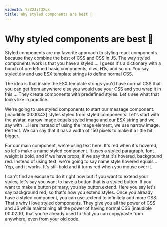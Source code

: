 ```yaml
---
videoId: YzZ2Jif3Xqk
title: Why styled components are best 💅
---
```


# Why styled components are best 💅

Styled components are my favorite approach to styling react components because they combine the best of CSS and CSS in JS. The way styled components work is that you have a styled ... I guess it's a dictionary with a bunch of predefined basic components, divs, H1s, and so on. You say styled.div and use ESX template strings to define normal CSS.

The idea is that inside the ESX template strings you'd have normal CSS that you can get from anywhere else you would use your CSS and you wrap it in this ... They create components with predefined styles. Let's see what that looks like in practice.

We're going to use styled components to start our message component. [inaudible 00:00:43] styles styled from styled components. Let's start with the avatar, narrow image equals styled image and our ESX string and we say with ... Here instead of using the image element, we use narrow image. Perfect. We can say that it has a width of 150 pixels to make it a little bit bigger.

For our main component, we're using text here. It's red when it's hovered, so let's make a name styled component. It uses a styled paragraph, font weight is bold, and if we have props, if we say that it's hovered, background red. Instead of using text, we're going to say name style hovered equals ... Yep, and it works. It's still bold and it turns red when you mouse over it.

I can't find an excuse to do it right now but if you want to extend your styles, let's say you want to have a button that is a styled button. If you want to make a button primary, you say button.extend. Here you say let's say background red, so that's how you extend styles. Once you already have a styled component, you can use .extend to infinitely add more CSS. That's why I love styled components. They give you all the power of CSS and JS while maintaining all the power of having normal CSS [inaudible 00:02:10] that you're already used to that you can copy/paste from anywhere, even from your old code.
